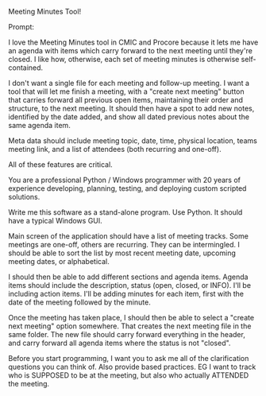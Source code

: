 Meeting Minutes Tool!

Prompt:

I love the Meeting Minutes tool in CMIC and Procore because it lets me have an agenda with items which carry forward to the next meeting until they're closed. I like how, otherwise, each set of meeting minutes is otherwise self-contained.
 
 I don't want a single file for each meeting and follow-up meeting. I want a tool that will let me finish a meeting, with a "create next meeting" button that carries forward all previous open items, maintaining their order and structure, to the next meeting. It should then have a spot to add new notes, identified by the date added, and show all dated previous notes about the same agenda item.
 
 Meta data should include meeting topic, date, time, physical location, teams meeting link, and a list of attendees (both recurring and one-off).
 
 All of these features are critical.
 
 You are a professional Python / Windows programmer with 20 years of experience developing, planning, testing, and deploying custom scripted solutions.
 
 Write me this software as a stand-alone program. Use Python. It should have a typical Windows GUI.
 
 Main screen of the application should have a list of meeting tracks. Some meetings are one-off, others are recurring. They can be intermingled. I should be able to sort the list by most recent meeting date, upcoming meeting dates, or alphabetical.
 
 I should then be able to add different sections and agenda items. Agenda items should include the description, status (open, closed, or INFO). I'll be including action items. I'll be adding minutes for each item, first with the date of the meeting followed by the minute.
 
 Once the meeting has taken place, I should then be able to select a "create next meeting" option somewhere. That creates the next meeting file in the same folder. The new file should carry forward everything in the header, and carry forward all agenda items where the status is not "closed". 
 
 Before you start programming, I want you to ask me all of the clarification questions you can think of. Also provide based practices. EG I want to track who is SUPPOSED to be at the meeting, but also who actually ATTENDED the meeting.

